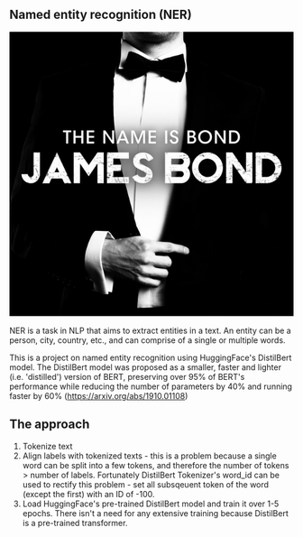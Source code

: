 ## Named entity recognition (NER)
<p align="center">
  <img src="Images/jamesbond.jpeg">
</p>

NER is a task in NLP that aims to extract entities in a text. An entity can be a person, city, country, etc., and can comprise of a single or multiple words.

This is a project on named entity recognition using HuggingFace's DistilBert model. The DistilBert model was proposed as a smaller, faster and lighter (i.e. 'distilled') version of BERT, preserving over 95% of BERT's performance while reducing the number of parameters by 40% and running faster by 60% (https://arxiv.org/abs/1910.01108)

## The approach
1. Tokenize text
2. Align labels with tokenized texts - this is a problem because a single word can be split into a few tokens, and therefore the number of tokens > number of labels. Fortunately DistilBert Tokenizer's word_id can be used to rectify this problem - set all subsqeuent token of the word (except the first) with an ID of -100. 
3. Load HuggingFace's pre-trained DistilBert model and train it over 1-5 epochs. There isn't a need for any extensive training because DistilBert is a pre-trained transformer.